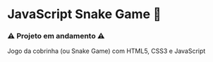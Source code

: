 # JavaScript Snake Game 🐍
### ⚠️ **Projeto em andamento** ⚠️   
 Jogo da cobrinha (ou Snake Game) com HTML5, CSS3 e JavaScript   
 
